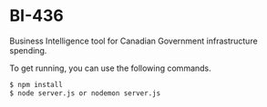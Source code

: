 # BI-436
Business Intelligence tool for Canadian Government infrastructure spending.

To get running, you can use the following commands.

```sh
$ npm install
$ node server.js or nodemon server.js
```
